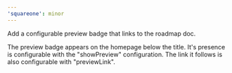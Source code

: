 ```yaml
---
'squareone': minor
---
```


Add a configurable preview badge that links to the roadmap doc.

The preview badge appears on the homepage below the title. It's presence is configurable with the "showPreview" configuration. The link it follows is also configurable with "previewLink".
